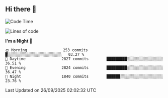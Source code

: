 ## Hi there 👋

<!--
**Wangmerlyn/Wangmerlyn** is a ✨ _special_ ✨ repository because its `README.md` (this file) appears on your GitHub profile.

Here are some ideas to get you started:

- 🔭 I’m currently working on ...
- 🌱 I’m currently learning ...
- 👯 I’m looking to collaborate on ...
- 🤔 I’m looking for help with ...
- 💬 Ask me about ...
- 📫 How to reach me: ...
- 😄 Pronouns: ...
- ⚡ Fun fact: ...
-->
<!--START_SECTION:waka-->
![Code Time](http://img.shields.io/badge/Code%20Time-576%20hrs%2037%20mins-blue)

![Lines of code](https://img.shields.io/badge/From%20Hello%20World%20I%27ve%20Written-43.2%20million%20lines%20of%20code-blue)

**I'm a Night 🦉** 

```text
🌞 Morning                253 commits         █░░░░░░░░░░░░░░░░░░░░░░░░   03.27 % 
🌆 Daytime                2827 commits        █████████░░░░░░░░░░░░░░░░   36.51 % 
🌃 Evening                2824 commits        █████████░░░░░░░░░░░░░░░░   36.47 % 
🌙 Night                  1840 commits        ██████░░░░░░░░░░░░░░░░░░░   23.76 % 
```



 Last Updated on 26/09/2025 02:02:32 UTC
<!--END_SECTION:waka-->
